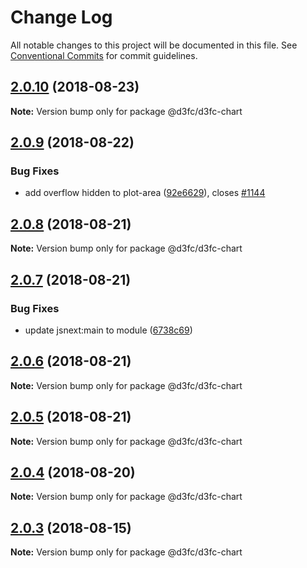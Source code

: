 # Change Log

All notable changes to this project will be documented in this file.
See [Conventional Commits](https://conventionalcommits.org) for commit guidelines.

<a name="2.0.10"></a>
## [2.0.10](https://github.com/d3fc/d3fc/compare/@d3fc/d3fc-chart@2.0.9...@d3fc/d3fc-chart@2.0.10) (2018-08-23)




**Note:** Version bump only for package @d3fc/d3fc-chart

<a name="2.0.9"></a>
## [2.0.9](https://github.com/d3fc/d3fc/compare/@d3fc/d3fc-chart@2.0.8...@d3fc/d3fc-chart@2.0.9) (2018-08-22)


### Bug Fixes

* add overflow hidden to plot-area ([92e6629](https://github.com/d3fc/d3fc/commit/92e6629)), closes [#1144](https://github.com/d3fc/d3fc/issues/1144)




<a name="2.0.8"></a>
## [2.0.8](https://github.com/d3fc/d3fc/compare/@d3fc/d3fc-chart@2.0.7...@d3fc/d3fc-chart@2.0.8) (2018-08-21)




**Note:** Version bump only for package @d3fc/d3fc-chart

<a name="2.0.7"></a>
## [2.0.7](https://github.com/d3fc/d3fc/compare/@d3fc/d3fc-chart@2.0.6...@d3fc/d3fc-chart@2.0.7) (2018-08-21)


### Bug Fixes

* update jsnext:main to module ([6738c69](https://github.com/d3fc/d3fc/commit/6738c69))




<a name="2.0.6"></a>
## [2.0.6](https://github.com/d3fc/d3fc/compare/@d3fc/d3fc-chart@2.0.5...@d3fc/d3fc-chart@2.0.6) (2018-08-21)




**Note:** Version bump only for package @d3fc/d3fc-chart

<a name="2.0.5"></a>
## [2.0.5](https://github.com/d3fc/d3fc-chart/compare/@d3fc/d3fc-chart@2.0.4...@d3fc/d3fc-chart@2.0.5) (2018-08-21)




**Note:** Version bump only for package @d3fc/d3fc-chart

<a name="2.0.4"></a>
## [2.0.4](https://github.com/d3fc/d3fc/compare/@d3fc/d3fc-chart@2.0.3...@d3fc/d3fc-chart@2.0.4) (2018-08-20)




**Note:** Version bump only for package @d3fc/d3fc-chart

<a name="2.0.3"></a>
## [2.0.3](https://github.com/d3fc/d3fc/compare/@d3fc/d3fc-chart@2.0.2...@d3fc/d3fc-chart@2.0.3) (2018-08-15)




**Note:** Version bump only for package @d3fc/d3fc-chart
